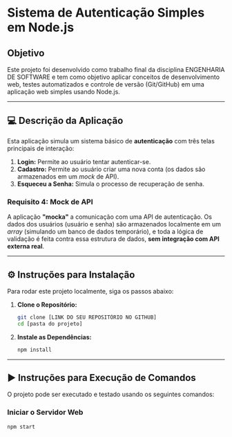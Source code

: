# Sistema de Autenticação Simples em Node.js

## Objetivo

Este projeto foi desenvolvido como trabalho final da disciplina ENGENHARIA DE SOFTWARE e tem como objetivo aplicar conceitos de desenvolvimento web, testes automatizados e controle de versão (Git/GitHub) em uma aplicação web simples usando Node.js.

---

## 💻 Descrição da Aplicação

Esta aplicação simula um sistema básico de **autenticação** com três telas principais de interação:

1.  **Login:** Permite ao usuário tentar autenticar-se.
2.  **Cadastro:** Permite ao usuário criar uma nova conta (os dados são armazenados em um *mock* de API).
3.  **Esqueceu a Senha:** Simula o processo de recuperação de senha.

### Requisito 4: Mock de API

A aplicação **"mocka"** a comunicação com uma API de autenticação. Os dados dos usuários (usuário e senha) são armazenados localmente em um *array* (simulando um banco de dados temporário), e toda a lógica de validação é feita contra essa estrutura de dados, **sem integração com API externa real**.

---

## ⚙️ Instruções para Instalação

Para rodar este projeto localmente, siga os passos abaixo:

1.  **Clone o Repositório:**
    ```bash
    git clone [LINK DO SEU REPOSITÓRIO NO GITHUB]
    cd [pasta do projeto]
    ```
2.  **Instale as Dependências:**
    ```bash
    npm install
    ```

---

## ▶️ Instruções para Execução de Comandos

O projeto pode ser executado e testado usando os seguintes comandos:

### Iniciar o Servidor Web

```bash
npm start